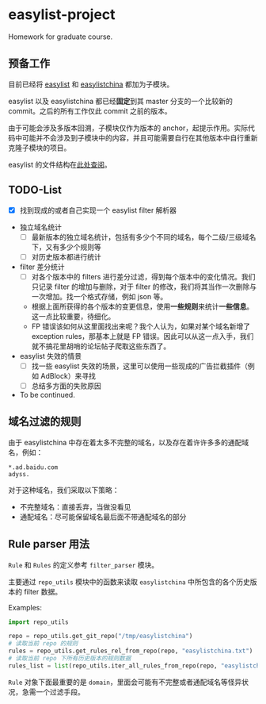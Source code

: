 # easylist-project
Homework for graduate course.

## 预备工作

目前已经将 [easylist](https://github.com/easylist/easylist) 和 [easylistchina](https://github.com/easylist/easylistchina) 都加为子模块。

easylist 以及 easylistchina 都已经**固定**到其 master 分支的一个比较新的 commit。之后的所有工作仅此 commit 之前的版本。

由于可能会涉及多版本回溯，子模块仅作为版本的 anchor，起提示作用。实际代码中可能并不会涉及到子模块中的内容，并且可能需要自行在其他版本中自行重新克隆子模块的项目。

easylist 的文件结构在[此处查阅](https://adblockplus.org/filter-cheatsheet)。

## TODO-List

- [x] 找到现成的或者自己实现一个 easylist filter 解析器
- 独立域名统计
  - [ ] 最新版本的独立域名统计，包括有多少个不同的域名，每个二级/三级域名下，又有多少个规则等
  - [ ] 对历史版本都进行统计
- filter 差分统计
  - [ ] 对各个版本中的 filters 进行差分过滤，得到每个版本中的变化情况。我们只记录 filter 的增加与删除，对于 filter 的修改，我们将其当作一次删除与一次增加。找一个格式存储，例如 json 等。
  - 根据上面所获得的各个版本的变更信息，使用**一些规则**来统计**一些信息**。这一点比较重要，待细化。
  - FP 错误该如何从这里面找出来呢？我个人认为，如果对某个域名新增了 exception rules，那基本上就是 FP 错误。因此可以从这一点入手，我们就不搞花里胡哨的论坛帖子爬取这些东西了。
- easylist 失效的情景
  - [ ] 找一些 easylist 失效的场景，这里可以使用一些现成的广告拦截插件（例如 AdBlock）来寻找
  - [ ] 总结多方面的失败原因
- To be continued.

## 域名过滤的规则

由于 easylistchina 中存在着太多不完整的域名，以及存在着许许多多的通配域名，例如：
```
*.ad.baidu.com
adyss.
```

对于这种域名，我们采取以下策略：
- 不完整域名：直接丢弃，当做没看见
- 通配域名：尽可能保留域名最后面不带通配域名的部分

## Rule parser 用法

`Rule` 和 `Rules` 的定义参考 `filter_parser` 模块。

主要通过 `repo_utils` 模块中的函数来读取 `easylistchina` 中所包含的各个历史版本的 filter 数据。

Examples:
```python
import repo_utils

repo = repo_utils.get_git_repo("/tmp/easylistchina")
# 读取当前 repo 的规则
rules = repo_utils.get_rules_rel_from_repo(repo, "easylistchina.txt")
# 读取当前 repo 下所有历史版本的规则数据
rules_list = list(repo_utils.iter_all_rules_from_repo(repo, "easylistchina.txt"))
```

`Rule` 对象下面最重要的是 `domain`，里面会可能有不完整或者通配域名等怪异状况，急需一个过滤手段。

